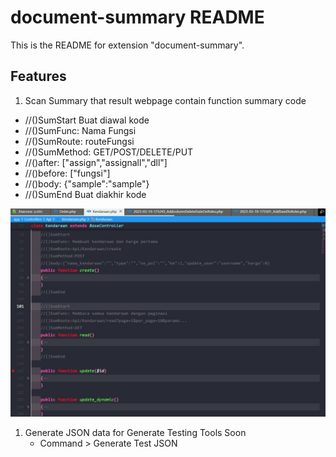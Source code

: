# document-summary README

This is the README for  extension "document-summary".

## Features
1. Scan Summary that result webpage contain function summary code 
  - //()SumStart
    Buat diawal kode
  - //()SumFunc: Nama Fungsi
  - //()SumRoute: routeFungsi
  - //()SumMethod: 
    GET/POST/DELETE/PUT
  - //()after:
     ["assign","assignall","dll"]
  - //()before: 
     ["fungsi"]
  - //()body: 
     {"sample":"sample"}
  - //()SumEnd 
    Buat diakhir kode

  ![Preview Image](./Preview.jpg)

1. Generate JSON data for Generate Testing Tools Soon
   - Command > Generate Test JSON

